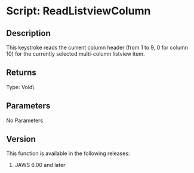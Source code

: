 # Script: ReadListviewColumn

## Description

This keystroke reads the current column header (from 1 to 9, 0 for
column 10) for the currently selected multi-column listview item.

## Returns

Type: Void\

## Parameters

No Parameters

## Version

This function is available in the following releases:

1.  JAWS 6.00 and later
